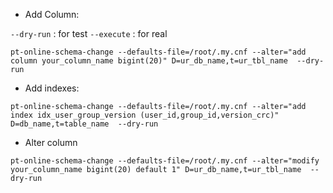 -  Add Column: 

```--dry-run``` : for test
```--execute``` : for real

```
pt-online-schema-change --defaults-file=/root/.my.cnf --alter="add column your_column_name bigint(20)" D=ur_db_name,t=ur_tbl_name  --dry-run
```

- Add indexes:

```
pt-online-schema-change --defaults-file=/root/.my.cnf --alter="add index idx_user_group_version (user_id,group_id,version_crc)" D=db_name,t=table_name  --dry-run
```

- Alter column
```
pt-online-schema-change --defaults-file=/root/.my.cnf --alter="modify your_column_name bigint(20) default 1" D=ur_db_name,t=ur_tbl_name  --dry-run
```
